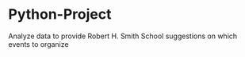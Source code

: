 # Python-Project
Analyze data to provide Robert H. Smith School suggestions on which events to organize
